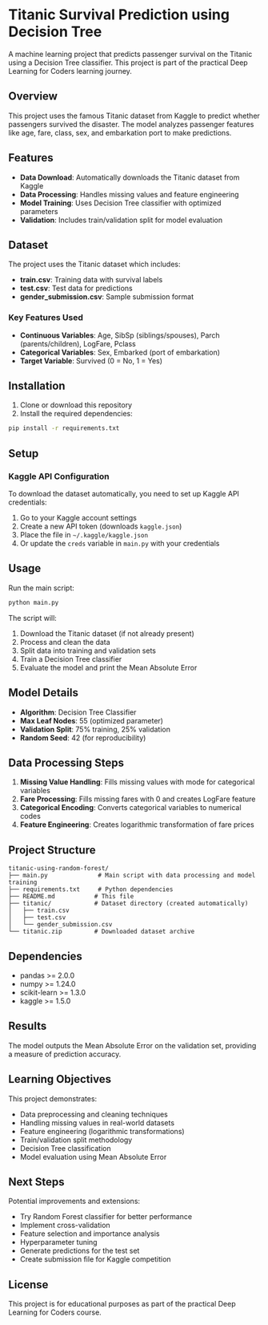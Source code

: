 # Titanic Survival Prediction using Decision Tree

A machine learning project that predicts passenger survival on the Titanic using a Decision Tree classifier. This project is part of the practical Deep Learning for Coders learning journey.

## Overview

This project uses the famous Titanic dataset from Kaggle to predict whether passengers survived the disaster. The model analyzes passenger features like age, fare, class, sex, and embarkation port to make predictions.

## Features

- **Data Download**: Automatically downloads the Titanic dataset from Kaggle
- **Data Processing**: Handles missing values and feature engineering
- **Model Training**: Uses Decision Tree classifier with optimized parameters
- **Validation**: Includes train/validation split for model evaluation

## Dataset

The project uses the Titanic dataset which includes:
- **train.csv**: Training data with survival labels
- **test.csv**: Test data for predictions
- **gender_submission.csv**: Sample submission format

### Key Features Used
- **Continuous Variables**: Age, SibSp (siblings/spouses), Parch (parents/children), LogFare, Pclass
- **Categorical Variables**: Sex, Embarked (port of embarkation)
- **Target Variable**: Survived (0 = No, 1 = Yes)

## Installation

1. Clone or download this repository
2. Install the required dependencies:

```bash
pip install -r requirements.txt
```

## Setup

### Kaggle API Configuration
To download the dataset automatically, you need to set up Kaggle API credentials:

1. Go to your Kaggle account settings
2. Create a new API token (downloads `kaggle.json`)
3. Place the file in `~/.kaggle/kaggle.json`
4. Or update the `creds` variable in `main.py` with your credentials

## Usage

Run the main script:

```bash
python main.py
```

The script will:
1. Download the Titanic dataset (if not already present)
2. Process and clean the data
3. Split data into training and validation sets
4. Train a Decision Tree classifier
5. Evaluate the model and print the Mean Absolute Error

## Model Details

- **Algorithm**: Decision Tree Classifier
- **Max Leaf Nodes**: 55 (optimized parameter)
- **Validation Split**: 75% training, 25% validation
- **Random Seed**: 42 (for reproducibility)

## Data Processing Steps

1. **Missing Value Handling**: Fills missing values with mode for categorical variables
2. **Fare Processing**: Fills missing fares with 0 and creates LogFare feature
3. **Categorical Encoding**: Converts categorical variables to numerical codes
4. **Feature Engineering**: Creates logarithmic transformation of fare prices

## Project Structure

```
titanic-using-random-forest/
├── main.py              # Main script with data processing and model training
├── requirements.txt     # Python dependencies
├── README.md           # This file
├── titanic/            # Dataset directory (created automatically)
│   ├── train.csv
│   ├── test.csv
│   └── gender_submission.csv
└── titanic.zip         # Downloaded dataset archive
```

## Dependencies

- pandas >= 2.0.0
- numpy >= 1.24.0
- scikit-learn >= 1.3.0
- kaggle >= 1.5.0

## Results

The model outputs the Mean Absolute Error on the validation set, providing a measure of prediction accuracy.

## Learning Objectives

This project demonstrates:
- Data preprocessing and cleaning techniques
- Handling missing values in real-world datasets
- Feature engineering (logarithmic transformations)
- Train/validation split methodology
- Decision Tree classification
- Model evaluation using Mean Absolute Error

## Next Steps

Potential improvements and extensions:
- Try Random Forest classifier for better performance
- Implement cross-validation
- Feature selection and importance analysis
- Hyperparameter tuning
- Generate predictions for the test set
- Create submission file for Kaggle competition

## License

This project is for educational purposes as part of the practical Deep Learning for Coders course.
